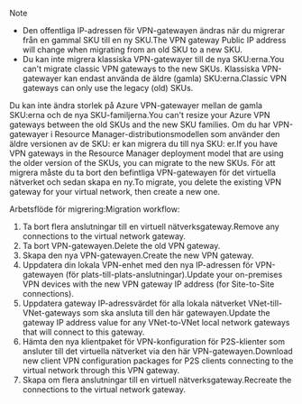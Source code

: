 > [!NOTE]
> * <span data-ttu-id="47900-101">Den offentliga IP-adressen för VPN-gatewayen ändras när du migrerar från en gammal SKU till en ny SKU.</span><span class="sxs-lookup"><span data-stu-id="47900-101">The VPN gateway Public IP address will change when migrating from an old SKU to a new SKU.</span></span>
> * <span data-ttu-id="47900-102">Du kan inte migrera klassiska VPN-gatewayer till de nya SKU:erna.</span><span class="sxs-lookup"><span data-stu-id="47900-102">You can't migrate classic VPN gateways to the new SKUs.</span></span> <span data-ttu-id="47900-103">Klassiska VPN-gatewayer kan endast använda de äldre (gamla) SKU:erna.</span><span class="sxs-lookup"><span data-stu-id="47900-103">Classic VPN gateways can only use the legacy (old) SKUs.</span></span>
> 

<span data-ttu-id="47900-104">Du kan inte ändra storlek på Azure VPN-gatewayer mellan de gamla SKU:erna och de nya SKU-familjerna.</span><span class="sxs-lookup"><span data-stu-id="47900-104">You can't resize your Azure VPN gateways between the old SKUs and the new SKU families.</span></span> <span data-ttu-id="47900-105">Om du har VPN-gatewayer i Resource Manager-distributionsmodellen som använder den äldre versionen av de SKU: er kan migrera du till nya SKU: er.</span><span class="sxs-lookup"><span data-stu-id="47900-105">If you have VPN gateways in the Resource Manager deployment model that are using the older version of the SKUs, you can migrate to the new SKUs.</span></span> <span data-ttu-id="47900-106">För att migrera måste du ta bort den befintliga VPN-gatewayen för det virtuella nätverket och sedan skapa en ny.</span><span class="sxs-lookup"><span data-stu-id="47900-106">To migrate, you delete the existing VPN gateway for your virtual network, then create a new one.</span></span>

<span data-ttu-id="47900-107">Arbetsflöde för migrering:</span><span class="sxs-lookup"><span data-stu-id="47900-107">Migration workflow:</span></span>

1. <span data-ttu-id="47900-108">Ta bort flera anslutningar till en virtuell nätverksgateway.</span><span class="sxs-lookup"><span data-stu-id="47900-108">Remove any connections to the virtual network gateway.</span></span>
2. <span data-ttu-id="47900-109">Ta bort VPN-gatewayen.</span><span class="sxs-lookup"><span data-stu-id="47900-109">Delete the old VPN gateway.</span></span>
3. <span data-ttu-id="47900-110">Skapa den nya VPN-gatewayen.</span><span class="sxs-lookup"><span data-stu-id="47900-110">Create the new VPN gateway.</span></span>
4. <span data-ttu-id="47900-111">Uppdatera din lokala VPN-enhet med den nya IP-adressen för VPN-gatewayen (för plats-till-plats-anslutningar).</span><span class="sxs-lookup"><span data-stu-id="47900-111">Update your on-premises VPN devices with the new VPN gateway IP address (for Site-to-Site connections).</span></span>
5. <span data-ttu-id="47900-112">Uppdatera gateway IP-adressvärdet för alla lokala nätverket VNet-till-VNet-gateways som ska ansluta till den här gatewayen.</span><span class="sxs-lookup"><span data-stu-id="47900-112">Update the gateway IP address value for any VNet-to-VNet local network gateways that will connect to this gateway.</span></span>
6. <span data-ttu-id="47900-113">Hämta den nya klientpaket för VPN-konfiguration för P2S-klienter som ansluter till det virtuella nätverket via den här VPN-gatewayen.</span><span class="sxs-lookup"><span data-stu-id="47900-113">Download new client VPN configuration packages for P2S clients connecting to the virtual network through this VPN gateway.</span></span>
7. <span data-ttu-id="47900-114">Skapa om flera anslutningar till en virtuell nätverksgateway.</span><span class="sxs-lookup"><span data-stu-id="47900-114">Recreate the connections to the virtual network gateway.</span></span>